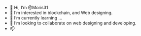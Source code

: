 - 👋 Hi, I’m @Moris31
- 👀 I’m interested in blockchain, and Web designing. 
- 🌱 I’m currently learning ...
- 💞️ I’m looking to collaborate on web designing and developing. 
- 📫 

<!---
Moris31/Moris31 is a ✨ special ✨ repository because its `README.md` (this file) appears on your GitHub profile.
You can click the Preview link to take a look at your changes.
--->
